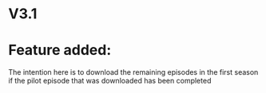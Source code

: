 # V3.1
# Feature added:
The intention here is to download the remaining episodes in the first season if the pilot episode that was downloaded has been completed

